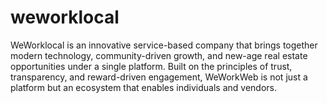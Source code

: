 # weworklocal
 WeWorklocal is an innovative service-based company that brings together modern technology, community-driven growth, and new-age real estate opportunities under a single platform. Built on the principles of trust, transparency, and reward-driven engagement, WeWorkWeb is not just a platform but an ecosystem that enables individuals and vendors.

